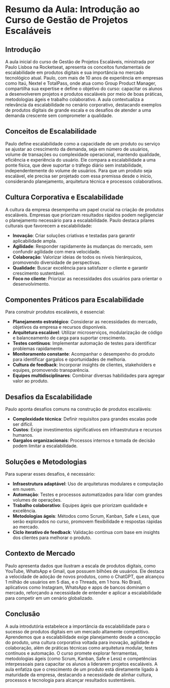 # Resumo da Aula: Introdução ao Curso de Gestão de Projetos Escaláveis

## Introdução
A aula inicial do curso de Gestão de Projetos Escaláveis, ministrada por Paulo Lisboa na Rocketseat, apresenta os conceitos fundamentais de escalabilidade em produtos digitais e sua importância no mercado tecnológico atual. Paulo, com mais de 10 anos de experiência em empresas como Itaú, Nextel e TotalPass, onde atua como Group Product Manager, compartilha sua expertise e define o objetivo do curso: capacitar os alunos a desenvolverem projetos e produtos escaláveis por meio de boas práticas, metodologias ágeis e trabalho colaborativo. A aula contextualiza a relevância da escalabilidade no cenário corporativo, destacando exemplos de produtos digitais de grande escala e os desafios de atender a uma demanda crescente sem comprometer a qualidade.

## Conceitos de Escalabilidade
Paulo define escalabilidade como a capacidade de um produto ou serviço se ajustar ao crescimento da demanda, seja em número de usuários, volume de transações ou complexidade operacional, mantendo qualidade, eficiência e experiência do usuário. Ele compara a escalabilidade a uma ponte física, que deve suportar o tráfego diário sem instabilidade, independentemente do volume de usuários. Para que um produto seja escalável, ele precisa ser projetado com essa premissa desde o início, considerando planejamento, arquitetura técnica e processos colaborativos.

## Cultura Corporativa e Escalabilidade
A cultura da empresa desempenha um papel crucial na criação de produtos escaláveis. Empresas que priorizam resultados rápidos podem negligenciar o planejamento necessário para a escalabilidade. Paulo destaca pilares culturais que favorecem a escalabilidade:
- **Inovação**: Criar soluções criativas e testadas para garantir aplicabilidade ampla.
- **Agilidade**: Responder rapidamente às mudanças do mercado, sem confundir agilidade com mera velocidade.
- **Colaboração**: Valorizar ideias de todos os níveis hierárquicos, promovendo diversidade de perspectivas.
- **Qualidade**: Buscar excelência para satisfazer o cliente e garantir crescimento sustentável.
- **Foco no cliente**: Priorizar as necessidades dos usuários para orientar o desenvolvimento.

## Componentes Práticos para Escalabilidade
Para construir produtos escaláveis, é essencial:
- **Planejamento estratégico**: Considerar as necessidades do mercado, objetivos da empresa e recursos disponíveis.
- **Arquitetura escalável**: Utilizar microserviços, modularização de código e balanceamento de carga para suportar crescimento.
- **Testes contínuos**: Implementar automação de testes para identificar problemas rapidamente.
- **Monitoramento constante**: Acompanhar o desempenho do produto para identificar gargalos e oportunidades de melhoria.
- **Cultura de feedback**: Incorporar insights de clientes, stakeholders e equipes, promovendo transparência.
- **Equipes multidisciplinares**: Combinar diversas habilidades para agregar valor ao produto.

## Desafios da Escalabilidade
Paulo aponta desafios comuns na construção de produtos escaláveis:
- **Complexidade técnica**: Definir requisitos para grandes escalas pode ser difícil.
- **Custos**: Exige investimentos significativos em infraestrutura e recursos humanos.
- **Gargalos organizacionais**: Processos internos e tomada de decisão podem limitar a escalabilidade.

## Soluções e Metodologias
Para superar esses desafios, é necessário:
- **Infraestrutura adaptável**: Uso de arquiteturas modulares e computação em nuvem.
- **Automação**: Testes e processos automatizados para lidar com grandes volumes de operações.
- **Trabalho colaborativo**: Equipes ágeis que priorizam qualidade e excelência.
- **Metodologias ágeis**: Métodos como Scrum, Kanban, Safe e Less, que serão explorados no curso, promovem flexibilidade e respostas rápidas ao mercado.
- **Ciclo iterativo de feedback**: Validação contínua com base em insights dos clientes para melhorar o produto.

## Contexto de Mercado
Paulo apresenta dados que ilustram a escala de produtos digitais, como YouTube, WhatsApp e Gmail, que possuem bilhões de usuários. Ele destaca a velocidade de adoção de novos produtos, como o ChatGPT, que alcançou 1 milhão de usuários em 5 dias, e o Threads, em 1 hora. No Brasil, aplicativos como Instagram, WhatsApp e apps de bancos dominam o mercado, reforçando a necessidade de entender e aplicar a escalabilidade para competir em um cenário globalizado.

## Conclusão
A aula introdutória estabelece a importância da escalabilidade para o sucesso de produtos digitais em um mercado altamente competitivo. Aprendemos que a escalabilidade exige planejamento desde a concepção do produto, uma cultura corporativa voltada para inovação, agilidade e colaboração, além de práticas técnicas como arquitetura modular, testes contínuos e automação. O curso promete explorar ferramentas, metodologias ágeis (como Scrum, Kanban, Safe e Less) e competências interpessoais para capacitar os alunos a liderarem projetos escaláveis. A aula enfatiza que o crescimento de um produto está diretamente ligado à maturidade da empresa, destacando a necessidade de alinhar cultura, processos e tecnologia para alcançar resultados sustentáveis.
